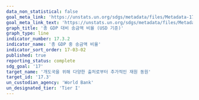 ```yaml
---
data_non_statistical: false
goal_meta_link: 'https://unstats.un.org/sdgs/metadata/files/Metadata-17-03-02.pdf'
goal_meta_link_text: 'https://unstats.un.org/sdgs/metadata/files/Metadata-17-03-02.pdf'
graph_title: '총 GDP 대비 송금액 비율 (USD 기준)'
graph_type: line
indicator_number: 17.3.2
indicator_name: '총 GDP 중 송금액 비율'
indicator_sort_order: 17-03-02
published: true
reporting_status: complete
sdg_goal: '17'
target_name: '개도국을 위해 다양한 출처로부터 추가적인 재원 동원'
target_id: '17.3'
un_custodian_agency: 'World Bank'
un_designated_tier: 'Tier I'
---
```

